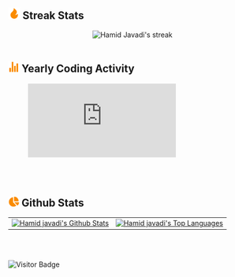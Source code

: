 <!-- Streak Stats -->

## <img src="./images/fire-fill.svg" width="24" /> Streak Stats

<p align="center">
    <img title="🔥 Get streak stats for your profile at git.io/streak-stats" alt="Hamid Javadi's streak" src="https://github-readme-streak-stats.herokuapp.com/?user=hamidjavadi&theme=highcontrast&hide_border=true"/>
  <br />
  <br />
</p>
<!-- /Streak Stats -->

<!-- Waka Time -->

## <img src="./images/stats-chart-sharp.svg" width="22" /> Yearly Coding Activity

<p align="center">
  <figure>
    <embed src="https://wakatime.com/share/@hamidjavadi/ffc66f90-540a-48bc-8d1b-2af9adb9643a.svg"></embed>
  </figure>
  <br />
  <br />
</p>
<!-- /Waka Time -->

<!-- Github Stats -->

## <img src="./images/chart-pie.svg" width="22" /> Github Stats

<div align="center">
  <table>
      <tbody>
          <tr style="border: none;">
              <td style="border: none;">
                  <a title="Get your stats!" href="https://github.com/anuraghazra/github-readme-stats">
                      <img alt="Hamid javadi's Github Stats" src="https://denvercoder1-github-readme-stats.vercel.app/api/?username=hamidjavadi&show_icons=true&count_private=true&theme=react&hide_border=true&bg_color=1F222E&title_color=FA8B00&icon_color=F8D866" height="192px"/>
                  </a>
              </td>
              <td style="border: none;">
                  <a title="Get your stats!" href="https://github.com/anuraghazra/github-readme-stats">
                      <img alt="Hamid javadi's Top Languages" src="https://github-readme-stats.vercel.app/api/top-langs/?username=hamidjavadi&langs_count=8&layout=compact&theme=react&hide_border=true&bg_color=1F222E&title_color=FA8B00&icon_color=F8D866" height="192px"/>
                  </a>
              </td>
          </tr>
      </tbody>
  </table>
  <br />
  <br />
</div>
<!-- /Github Stats -->

![Visitor Badge](https://visitor-badge.laobi.icu/badge?page_id=hamidjavadi.hamidjavadi)
